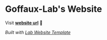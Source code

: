 
# Goffaux-Lab's Website

Visit **[website url](#)** 🚀

_Built with [Lab Website Template](https://greene-lab.gitbook.io/lab-website-template-docs)_

